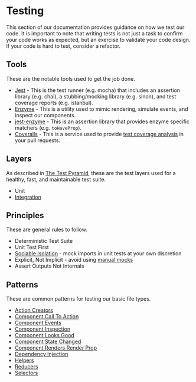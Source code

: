 # Testing

This section of our documentation provides guidance on how we test our code.  It is important to note that writing tests is not just a task to confirm your code works as expected, but an exercise to validate your code design.  If your code is hard to test, consider a refactor.


## Tools

These are the notable tools used to get the job done.

 * [Jest](https://jestjs.io/) - This is the test runner (e.g. mocha) that includes an assertion library (e.g. chai), a stubbing/mocking library (e.g. sinon), and test coverage reports (e.g. istanbul).
 * [Enzyme](https://airbnb.io/enzyme/) - This is a utility used to mimic rendering, simulate events, and inspect our components.
 * [jest-enzyme](https://github.com/FormidableLabs/enzyme-matchers/tree/master/packages/jest-enzyme#assertions) - This is an assertion library that provides enzyme specific matchers (e.g. `toHaveProp`).
 * [Coveralls](https://coveralls.io/) - This is a service used to provide [test coverage analysis](https://github.com/SparkPost/2web2ui/pull/834#issuecomment-466549343) in your pull requests.


## Layers

As described in [The Test Pyramid](https://martinfowler.com/articles/practical-test-pyramid.html#TheTestPyramid), these are the test layers used for a healthy, fast, and maintainable test suite.

 * Unit
 * [Integration](../../src/__integration__/README.md)


## Principles

These are general rules to follow.

 * Deterministic Test Suite
 * Unit Test First
 * [Sociable Isolation](https://martinfowler.com/articles/practical-test-pyramid.html#SociableAndSolitary) - mock imports in unit tests at your own discretion
 * Explicit, Not Implicit - avoid using [manual mocks](https://jestjs.io/docs/en/manual-mocks)
 * Assert Outputs Not Internals


## Patterns

These are common patterns for testing our basic file types.

 * [Action Creators](patterns/action-creators.md)
 * [Component Call To Action](patterns/component-call-to-action.md)
 * [Component Events](pattern/component-events.md)
 * [Component Inspection](patterns/component-inspection.md)
 * [Component Looks Good](patterns/component-looks-good.md)
 * [Component State Changed](patterns/component-state-changed.md)
 * [Component Renders Render Prop](patterns/component-renders-render-prop.md)
 * [Dependency Injection](patterns/dependency-injection.md)
 * [Helpers](patterns/helpers.md)
 * [Reducers](patterns/reducers.md)
 * [Selectors](patterns/selectors.md)
